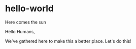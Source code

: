 # hello-world
Here comes the sun

Hello Humans, 

We've gathered here to make this a better place. Let's do this!
